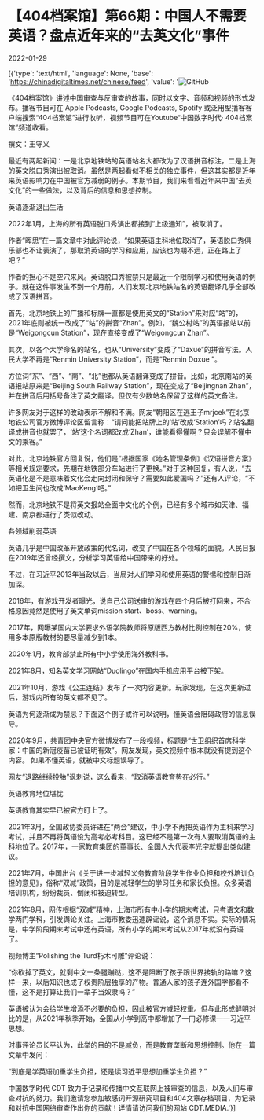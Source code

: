 # 【404档案馆】第66期：中国人不需要英语？盘点近年来的“去英文化”事件

2022-01-29

[{'type': 'text/html', 'language': None, 'base': 'https://chinadigitaltimes.net/chinese/feed', 'value': '![GitHub](https://chinadigitaltimes.net/chinese/files/2022/01/66-2.png)

《404档案馆》讲述中国审查与反审查的故事，同时以文字、音频和视频的形式发布。播客节目可在 Apple Podcasts, Google Podcasts, Spotify 或泛用型播客客户端搜索“404档案馆”进行收听，视频节目可在Youtube“中国数字时代· 404档案馆”频道收看。













撰文：王守义

最近有两起新闻：一是北京地铁站的英语站名大都改为了汉语拼音标注，二是上海的英文脱口秀演出被取消。虽然是两起看似不相关的独立事件，但这其实都是近年来英语影响力在中国被官方减弱的例子。本期节目，我们来看看近年来中国“去英文化”的一些做法，以及背后的信息和思想控制。

英语逐渐退出生活

2022年1月，上海的所有英语脱口秀演出都接到“上级通知”，被取消了。

作者“晖思”在一篇文章中对此评论说，“如果英语主科地位取消了，英语脱口秀俱乐部也不让表演了，那取消英语的学习和应用，应该也为期不远，正在路上了吧？”

作者的担心不是空穴来风。英语脱口秀被禁只是最近一个限制学习和使用英语的例子。就在这件事发生不到一个月前，人们发现北京地铁站名的英语翻译几乎全部改成了汉语拼音。

首先，北京地铁上的广播和标牌一直都是使用英文的“Station”来对应“站”的，2021年底则被统一改成了“站”的拼音“Zhan”。例如，“魏公村站”的英语报站以前是“Weigongcun Station”，现在直接变成了“Weigongcun Zhan”。

其次，以各个大学命名的站名，也从“University”变成了“Daxue”的拼音写法。人民大学不再是“Renmin University Station”，而是“Renmin Dɑxue ”。

方位词“东”、“西”、“南”、“北”也都从英语翻译变成了拼音。比如，北京南站的英语报站原来是“Beijing South Railway Station”，现在变成了“Beijingnan Zhan”，并在拼音后用括号备注了英文翻译。但仅有少数站名保留了这样的英文备注。

许多网友对于这样的改动表示不解和不满。网友“朝阳区在逃王子mrjcek”在北京地铁公司官方微博评论区留言称：“请问能把站牌上的‘站’改成‘Station’吗？站名翻译成拼音也就罢了，‘站’这个名词都改成‘Zhan’，谁能看得懂啊？只会误解不懂中文的乘客。”

对此，北京地铁官方回复说，他们是“根据国家《地名管理条例》《汉语拼音方案》等相关规定要求，先期在地铁部分车站进行了更换。”对于这种回复，有人说，“去英语化是不是意味着文化会走向封闭和保守？需要如此爱国吗？”还有人评论，“不如把卫生间也改成‘MaoKeng’吧。”

然而，北京地铁不是将英文报站全面中文化的个例，已经有多个城市如天津、福建、南京都进行了类似改动。

各领域削弱英语

英语几乎是中国改革开放政策的代名词，改变了中国在各个领域的面貌。人民日报在2019年还曾经撰文，分析学习英语给中国带来的好处。

不过，在习近平2013年当政以后，当局对人们学习和使用英语的警惕和控制日渐加深。

2016年，有游戏开发者曝光，说自己公司送审的游戏在四个月后被打回来，不合格原因竟然是使用了英文单词mission start、boss、warning。

2017年，网曝某国内大学要求外语学院教师将原版西方教材比例控制在20%，使用多本原版教材的要尽量减少到1本。

2020年1月，教育部禁止所有中小学使用海外教科书。

2021年8月，知名英文学习网站“Duolingo”在国内手机应用平台被下架。

2021年10月，游戏《公主连结》发布了一次内容更新。玩家发现，在这次更新过后，游戏内所有的英文都不见了。

英语为何逐渐成为禁忌？下面这个例子或许可以说明，懂英语会阻碍政府的信息误导。

2020年9月，共青团中央官方微博发布了一段视频，标题是“世卫组织首席科学家：中国的新冠疫苗已被证明有效”。网友发现，英文视频中根本就没有提到这个内容。 如果不懂英语，就被中文标题误导了。

网友“退路继续投胎”讽刺说，这么看来，“取消英语教育势在必行。”

英语教育地位堪忧

英语教育其实早已被官方盯上了。

2021年3月，全国政协委员许进在“两会”建议，中小学不再把英语作为主科来学习考试，并且不再将英语设为高考必考科目。这已经不是第一次有人要取消英语的主科地位了。2017年，一家教育集团的董事长、全国人大代表李光宇就提出类似建议。

2021年7月，中国出台《关于进一步减轻义务教育阶段学生作业负担和校外培训负担的意见》，俗称“双减”政策，目的是减轻学生的学习任务和家长负担。众多英语培训机构，纷纷裁员、倒闭和被迫转型。

2021年8月，网传根据“双减”精神，上海市所有中小学的期末考试，只考语文和数学两门学科，引发舆论关注。上海市教委迅速辟谣说，这个消息不实。实际的情况是，中学阶段期末考试中还有英语，所有小学的期末考试从2017年就没有英语了。

视频博主“Polishing the Turd朽木可雕”评论说：



“你砍掉了英文，就剩中文一条腿蹦跶，这不是阻断了孩子跟世界接轨的路嘛？这样一来，以后知识也成了权贵阶层独享的产物。普通人家的孩子连外国字都看不懂，这不是打算让我们一辈子当奴隶吗？”



英语被认为会给学生增添不必要的负担，因此被官方减轻权重。但与此形成鲜明对比的是，从2021年秋季开始，全国从小学到高中都增加了一门必修课——习近平思想。

时事评论员长平认为，此举的目的不是减负，而是教育垄断和思想控制。他在一篇文章中发问：

“到底是学英语加重学生负担，还是读习近平思想加重学生负担？”

中国数字时代 CDT 致力于记录和传播中文互联网上被审查的信息，以及人们与审查对抗的努力。我们邀请您参加敏感词开源研究项目和404文章存档项目，为记录和对抗中国网络审查作出你的贡献！详情请访问我们的网站 CDT.MEDIA.'}]